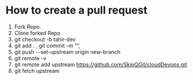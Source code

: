 # How to create a pull request

1. Fork Repo. 
2. Clone forked Repo
3. git checkout -b tahir-dev
4. git add . , git commit -m “”, 
5. git push --set-upstream origin new-branch
6. git remote -v
7. git remote add upstream  https://github.com/SkipQGit/cloudDevops.git
8. git fetch upstream

